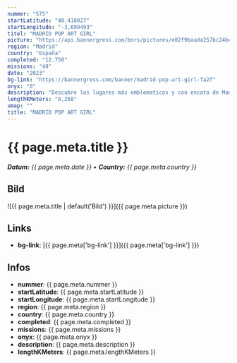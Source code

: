 ```yaml
---
nummer: "575"
startLatitude: "40,418027"
startLongitude: "-3,699493"
titel: "MADRID POP ART GIRL"
picture: "https://api.bannergress.com/bnrs/pictures/e02f9baada257bc24bc1e6614c1fb79f"
region: "Madrid"
country: "España"
completed: "12.750"
missions: "48"
date: "2023"
bg-link: "https://bannergress.com/banner/madrid-pop-art-girl-fa2f"
onyx: "0"
description: "Descubre los lugares más emblematicos y con encato de Madrid. Desde Sol a la Plaza de la Villa, pasando por la Plaza de Oriente."
lengthKMeters: "8,268"
umap: ""
title: "MADRID POP ART GIRL"
---
```


# {{ page.meta.title }}
_**Datum:** {{ page.meta.date }} • **Country:** {{ page.meta.country }}_

## Bild
![{{ page.meta.title | default('Bild') }}]({{ page.meta.picture }})

## Links
- **bg-link**: [{{ page.meta['bg-link'] }}]({{ page.meta['bg-link'] }})

## Infos
- **nummer**: {{ page.meta.nummer }}
- **startLatitude**: {{ page.meta.startLatitude }}
- **startLongitude**: {{ page.meta.startLongitude }}
- **region**: {{ page.meta.region }}
- **country**: {{ page.meta.country }}
- **completed**: {{ page.meta.completed }}
- **missions**: {{ page.meta.missions }}
- **onyx**: {{ page.meta.onyx }}
- **description**: {{ page.meta.description }}
- **lengthKMeters**: {{ page.meta.lengthKMeters }}

